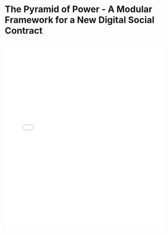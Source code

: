 # The Pyramid of Power - A Modular Framework for a New Digital Social Contract

<embed src="The Pyramid of Power - A Modular Framework for a New Digital Social Contract.pdf" type="application/pdf" width="100%" height="600px">
